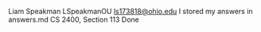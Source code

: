 Liam Speakman
LSpeakmanOU
ls173818@ohio.edu
I stored my answers in answers.md
CS 2400, Section 113
Done